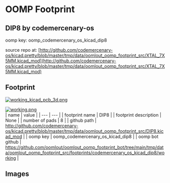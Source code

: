 # OOMP Footprint  
## DIP8  by codemercenary-os  
  
oomp key: oomp_codemercenary_os_kicad_dip8  
  
source repo at: [http://github.com/codemercenary-os/kicad.pretty/blob/master/tmp/data/oomlout_oomp_footprint_src/XTAL_7X5MM.kicad_mod](http://github.com/codemercenary-os/kicad.pretty/blob/master/tmp/data/oomlout_oomp_footprint_src/XTAL_7X5MM.kicad_mod)  
## Footprint  
  
[![working_kicad_pcb_3d.png](working_kicad_pcb_3d_600.png)](working_kicad_pcb_3d.png)  
  
[![working.png](working_600.png)](working.png)  
| name | value | 
| --- | --- | 
| footprint name | DIP8 | 
| footprint description | None | 
| number of pads | 8 | 
| github path | http://github.com/codemercenary-os/kicad.pretty/blob/master/tmp/data/oomlout_oomp_footprint_src/DIP8.kicad_mod | 
| oomp key | oomp_codemercenary_os_kicad_dip8 | 
| oomp bot github | https://github.com/oomlout/oomlout_oomp_footprint_bot/tree/main/tmp/data/oomlout_oomp_footprint_src/footprints/codemercenary_os_kicad_dip8/working | 
## Images  
